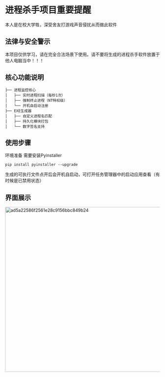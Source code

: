 # 进程杀手项目重要提醒

本人是在校大学牲，深受舍友打游戏声音侵扰从而做此软件

## 法律与安全警示

本项目仅供学习，请在完全合法场景下使用。请不要将生成的进程杀手软件放置于他人电脑当中！！！


## 核心功能说明
```
├── 进程监控核心
│   ├── 实时进程扫描（每秒1次）
│   ├── 强制终止进程（NT特权级）
│   └── 开机自启动注册
├── EXE生成器
│   ├── 自定义进程名匹配
│   ├── 持久化模块打包
│   └── 数字签名支持
```

## 使用步骤
  环境准备
  需要安装Pyinstaller
```
pip install pyinstaller --upgrade
```
  生成的可执行文件点开后会开机自启动，可打开任务管理器中的启动应用查看（有时候是已禁用状态）
  

## 界面展示
<img width="537" alt="ad5a22586f2561e28c9156bbc849b24" src="https://github.com/user-attachments/assets/3639a7b3-414f-4f11-9ebe-3d88ad3683c8" />
